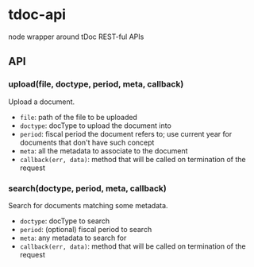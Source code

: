 tdoc-api
========

node wrapper around tDoc REST-ful APIs

API
---

### upload(file, doctype, period, meta, callback)

Upload a document.

* `file`: path of the file to be uploaded
* `doctype`: docType to upload the document into
* `period`: fiscal period the document refers to; use current year for documents that don't have such concept
* `meta`: all the metadata to associate to the document
* `callback(err, data)`: method that will be called on termination of the request

### search(doctype, period, meta, callback)

Search for documents matching some metadata.

* `doctype`: docType to search
* `period`: (optional) fiscal period to search
* `meta`: any metadata to search for
* `callback(err, data)`: method that will be called on termination of the request
